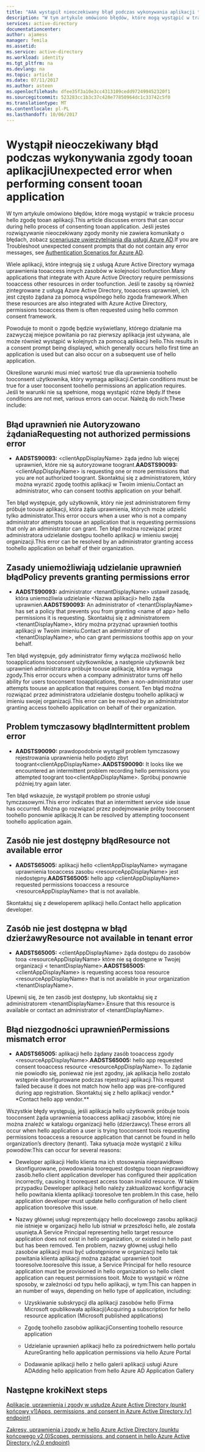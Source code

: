 ```yaml
---
title: "AAA wystąpił nieoczekiwany błąd podczas wykonywania aplikacji tooan zgody | Dokumentacja firmy Microsoft"
description: "W tym artykule omówiono błędów, które mogą wystąpić w trakcie procesu hello zgodę tooan aplikacji i co można zrobić o nich"
services: active-directory
documentationcenter: 
author: ajamess
manager: femila
ms.assetid: 
ms.service: active-directory
ms.workload: identity
ms.tgt_pltfrm: na
ms.devlang: na
ms.topic: article
ms.date: 07/11/2017
ms.author: asteen
ms.openlocfilehash: dfee35f3a10e3cc4313109cedd972499452320f1
ms.sourcegitcommit: 523283cc1b3c37c428e77850964dc1c33742c5f0
ms.translationtype: MT
ms.contentlocale: pl-PL
ms.lasthandoff: 10/06/2017
---
```

# <a name="unexpected-error-when-performing-consent-tooan-application"></a><span data-ttu-id="3310c-103">Wystąpił nieoczekiwany błąd podczas wykonywania zgody tooan aplikacji</span><span class="sxs-lookup"><span data-stu-id="3310c-103">Unexpected error when performing consent tooan application</span></span>

<span data-ttu-id="3310c-104">W tym artykule omówiono błędów, które mogą wystąpić w trakcie procesu hello zgodę tooan aplikacji.</span><span class="sxs-lookup"><span data-stu-id="3310c-104">This article discusses errors that can occur during hello process of consenting tooan application.</span></span> <span data-ttu-id="3310c-105">Jeśli jesteś rozwiązywanie nieoczekiwany zgody monity nie zawiera komunikaty o błędach, zobacz [scenariusze uwierzytelniania dla usługi Azure AD](https://docs.microsoft.com/azure/active-directory/develop/active-directory-authentication-scenarios).</span><span class="sxs-lookup"><span data-stu-id="3310c-105">If you are Troubleshoot unexpected consent prompts that do not contain any error messages, see [Authentication Scenarios for Azure AD](https://docs.microsoft.com/azure/active-directory/develop/active-directory-authentication-scenarios).</span></span>

<span data-ttu-id="3310c-106">Wiele aplikacji, które integrują się z usługą Azure Active Directory wymaga uprawnienia tooaccess innych zasobów w kolejności toofunction.</span><span class="sxs-lookup"><span data-stu-id="3310c-106">Many applications that integrate with Azure Active Directory require permissions tooaccess other resources in order toofunction.</span></span> <span data-ttu-id="3310c-107">Jeśli te zasoby są również zintegrowane z usługą Azure Active Directory, tooaccess uprawnień, ich jest często żądana za pomocą wspólnego hello zgoda framework.</span><span class="sxs-lookup"><span data-stu-id="3310c-107">When these resources are also integrated with Azure Active Directory, permissions tooaccess them is often requested using hello common consent framework.</span></span> 

<span data-ttu-id="3310c-108">Powoduje to monit o zgodę będzie wyświetlany, którego działanie ma zazwyczaj miejsce powitania po raz pierwszy aplikacja jest używana, ale może również wystąpić w kolejnych za pomocą aplikacji hello.</span><span class="sxs-lookup"><span data-stu-id="3310c-108">This results in a consent prompt being displayed, which generally occurs hello first time an application is used but can also occur on a subsequent use of hello application.</span></span>

<span data-ttu-id="3310c-109">Określone warunki musi mieć wartość true dla uprawnienia toohello tooconsent użytkownika, który wymaga aplikacji.</span><span class="sxs-lookup"><span data-stu-id="3310c-109">Certain conditions must be true for a user tooconsent toohello permissions an application requires.</span></span> <span data-ttu-id="3310c-110">Jeśli te warunki nie są spełnione, mogą wystąpić różne błędy.</span><span class="sxs-lookup"><span data-stu-id="3310c-110">If these conditions are not met, various errors can occur.</span></span> <span data-ttu-id="3310c-111">Należą do nich:</span><span class="sxs-lookup"><span data-stu-id="3310c-111">These include:</span></span>

## <a name="requesting-not-authorized-permissions-error"></a><span data-ttu-id="3310c-112">Błąd uprawnień nie Autoryzowano żądania</span><span class="sxs-lookup"><span data-stu-id="3310c-112">Requesting not authorized permissions error</span></span>
* <span data-ttu-id="3310c-113">**AADSTS90093:** &lt;clientAppDisplayName&gt; żąda jedno lub więcej uprawnień, które nie są autoryzowane toogrant.</span><span class="sxs-lookup"><span data-stu-id="3310c-113">**AADSTS90093:** &lt;clientAppDisplayName&gt; is requesting one or more permissions that you are not authorized toogrant.</span></span> <span data-ttu-id="3310c-114">Skontaktuj się z administratorem, który można wyrazić zgodę toothis aplikacji w Twoim imieniu.</span><span class="sxs-lookup"><span data-stu-id="3310c-114">Contact an administrator, who can consent toothis application on your behalf.</span></span>

<span data-ttu-id="3310c-115">Ten błąd występuje, gdy użytkownik, który nie jest administratorem firmy próbuje toouse aplikacji, która żąda uprawnienia, których może udzielić tylko administrator.</span><span class="sxs-lookup"><span data-stu-id="3310c-115">This error occurs when a user who is not a company administrator attempts toouse an application that is requesting permissions that only an administrator can grant.</span></span> <span data-ttu-id="3310c-116">Ten błąd można rozwiązać przez administratora udzielanie dostępu toohello aplikacji w imieniu swojej organizacji.</span><span class="sxs-lookup"><span data-stu-id="3310c-116">This error can be resolved by an administrator granting access toohello application on behalf of their organization.</span></span>

## <a name="policy-prevents-granting-permissions-error"></a><span data-ttu-id="3310c-117">Zasady uniemożliwiają udzielanie uprawnień błąd</span><span class="sxs-lookup"><span data-stu-id="3310c-117">Policy prevents granting permissions error</span></span>
* <span data-ttu-id="3310c-118">**AADSTS90093:** administrator &lt;tenantDisplayName&gt; ustawił zasadę, która uniemożliwia udzielanie &lt;Nazwa aplikacji&gt; hello żąda uprawnień.</span><span class="sxs-lookup"><span data-stu-id="3310c-118">**AADSTS90093:** An administrator of &lt;tenantDisplayName&gt; has set a policy that prevents you from granting &lt;name of app&gt; hello permissions it is requesting.</span></span> <span data-ttu-id="3310c-119">Skontaktuj się z administratorem &lt;tenantDisplayName&gt;, który można przyznać uprawnień toothis aplikacji w Twoim imieniu.</span><span class="sxs-lookup"><span data-stu-id="3310c-119">Contact an administrator of &lt;tenantDisplayName&gt;, who can grant permissions toothis app on your behalf.</span></span>

<span data-ttu-id="3310c-120">Ten błąd występuje, gdy administrator firmy wyłącza możliwość hello tooapplications tooconsent użytkowników, a następnie użytkownik bez uprawnień administratora próbuje toouse aplikację, która wymaga zgody.</span><span class="sxs-lookup"><span data-stu-id="3310c-120">This error occurs when a company administrator turns off hello ability for users tooconsent tooapplications, then a non-administrator user attempts toouse an application that requires consent.</span></span> <span data-ttu-id="3310c-121">Ten błąd można rozwiązać przez administratora udzielanie dostępu toohello aplikacji w imieniu swojej organizacji.</span><span class="sxs-lookup"><span data-stu-id="3310c-121">This error can be resolved by an administrator granting access toohello application on behalf of their organization.</span></span>

## <a name="intermittent-problem-error"></a><span data-ttu-id="3310c-122">Problem tymczasowy błąd</span><span class="sxs-lookup"><span data-stu-id="3310c-122">Intermittent problem error</span></span>
* <span data-ttu-id="3310c-123">**AADSTS90090:** prawdopodobnie wystąpił problem tymczasowy rejestrowania uprawnienia hello podjęto zbyt toogrant&lt;clientAppDisplayName&gt;.</span><span class="sxs-lookup"><span data-stu-id="3310c-123">**AADSTS90090:** It looks like we encountered an intermittent problem recording hello permissions you attempted toogrant too&lt;clientAppDisplayName&gt;.</span></span> <span data-ttu-id="3310c-124">Spróbuj ponownie później.</span><span class="sxs-lookup"><span data-stu-id="3310c-124">try again later.</span></span>

<span data-ttu-id="3310c-125">Ten błąd wskazuje, że wystąpił problem po stronie usługi tymczasowymi.</span><span class="sxs-lookup"><span data-stu-id="3310c-125">This error indicates that an intermittent service side issue has occurred.</span></span> <span data-ttu-id="3310c-126">Można go rozwiązać przez podejmowanie próby tooconsent toohello ponownie aplikację.</span><span class="sxs-lookup"><span data-stu-id="3310c-126">It can be resolved by attempting tooconsent toohello application again.</span></span>

## <a name="resource-not-available-error"></a><span data-ttu-id="3310c-127">Zasób nie jest dostępny błąd</span><span class="sxs-lookup"><span data-stu-id="3310c-127">Resource not available error</span></span>
* <span data-ttu-id="3310c-128">**AADSTS65005:** aplikacji hello &lt;clientAppDisplayName&gt; wymagane uprawnienia tooaccess zasobu &lt;resourceAppDisplayName&gt; jest niedostępny.</span><span class="sxs-lookup"><span data-stu-id="3310c-128">**AADSTS65005:** hello app &lt;clientAppDisplayName&gt; requested permissions tooaccess a resource &lt;resourceAppDisplayName&gt; that is not available.</span></span> 

<span data-ttu-id="3310c-129">Skontaktuj się z deweloperem aplikacji hello.</span><span class="sxs-lookup"><span data-stu-id="3310c-129">Contact hello application developer.</span></span>

##  <a name="resource-not-available-in-tenant-error"></a><span data-ttu-id="3310c-130">Zasób nie jest dostępna w błąd dzierżawy</span><span class="sxs-lookup"><span data-stu-id="3310c-130">Resource not available in tenant error</span></span>
* <span data-ttu-id="3310c-131">**AADSTS65005:** &lt;clientAppDisplayName&gt; żąda dostępu do zasobów tooa &lt;resourceAppDisplayName&gt; które nie są dostępne w Twojej organizacji &lt; tenantDisplayName&gt;.</span><span class="sxs-lookup"><span data-stu-id="3310c-131">**AADSTS65005:** &lt;clientAppDisplayName&gt; is requesting access tooa resource &lt;resourceAppDisplayName&gt; that is not available in your organization &lt;tenantDisplayName&gt;.</span></span> 

<span data-ttu-id="3310c-132">Upewnij się, że ten zasób jest dostępny, lub skontaktuj się z administratorem &lt;tenantDisplayName&gt;.</span><span class="sxs-lookup"><span data-stu-id="3310c-132">Ensure that this resource is available or contact an administrator of &lt;tenantDisplayName&gt;.</span></span>

## <a name="permissions-mismatch-error"></a><span data-ttu-id="3310c-133">Błąd niezgodności uprawnień</span><span class="sxs-lookup"><span data-stu-id="3310c-133">Permissions mismatch error</span></span>
* <span data-ttu-id="3310c-134">**AADSTS65005:** aplikacji hello żądany zasób tooaccess zgody &lt;resourceAppDisplayName&gt;.</span><span class="sxs-lookup"><span data-stu-id="3310c-134">**AADSTS65005:** hello app requested consent tooaccess resource &lt;resourceAppDisplayName&gt;.</span></span> <span data-ttu-id="3310c-135">To żądanie nie powiodło się, ponieważ nie jest zgodny, jak aplikacja hello zostało wstępnie skonfigurowane podczas rejestracji aplikacji.</span><span class="sxs-lookup"><span data-stu-id="3310c-135">This request failed because it does not match how hello app was pre-configured during app registration.</span></span> <span data-ttu-id="3310c-136">Skontaktuj się z hello aplikacji vendor.* *</span><span class="sxs-lookup"><span data-stu-id="3310c-136">Contact hello app vendor.**</span></span>

<span data-ttu-id="3310c-137">Wszystkie błędy występują, jeśli aplikacja hello użytkownik próbuje toois tooconsent żąda uprawnienia tooaccess aplikacji zasobów, której nie można znaleźć w katalogu organizacji hello (dzierżawcy).</span><span class="sxs-lookup"><span data-stu-id="3310c-137">These errors all occur when hello application a user is trying tooconsent toois requesting permissions tooaccess a resource application that cannot be found in hello organization’s directory (tenant).</span></span> <span data-ttu-id="3310c-138">Taka sytuacja może wystąpić z kilku powodów:</span><span class="sxs-lookup"><span data-stu-id="3310c-138">This can occur for several reasons:</span></span>

-   <span data-ttu-id="3310c-139">Deweloper aplikacji Hello klienta ma ich stosowania nieprawidłowo skonfigurowane, powodowania toorequest dostępu tooan nieprawidłowy zasób.</span><span class="sxs-lookup"><span data-stu-id="3310c-139">hello client application developer has configured their application incorrectly, causing it toorequest access tooan invalid resource.</span></span> <span data-ttu-id="3310c-140">W takim przypadku Deweloper aplikacji hello należy zaktualizować konfigurację hello powitania klienta aplikacji tooresolve ten problem.</span><span class="sxs-lookup"><span data-stu-id="3310c-140">In this case, hello application developer must update hello configuration of hello client application tooresolve this issue.</span></span>

-   <span data-ttu-id="3310c-141">Nazwy głównej usługi reprezentujący hello docelowego zasobu aplikacji nie istnieje w organizacji hello lub istniał w przeszłości hello, ale została usunięta.</span><span class="sxs-lookup"><span data-stu-id="3310c-141">A Service Principal representing hello target resource application does not exist in hello organization, or existed in hello past but has been removed.</span></span> <span data-ttu-id="3310c-142">Ten problem, nazwy głównej usługi hello zasobów aplikacji musi być udostępnione w organizacji hello tak powitania klienta aplikacji można zażądać uprawnień tooit tooresolve.</span><span class="sxs-lookup"><span data-stu-id="3310c-142">tooresolve this issue, a Service Principal for hello resource application must be provisioned in hello organization so hello client application can request permissions tooit.</span></span> <span data-ttu-id="3310c-143">Może to wystąpić w różne sposoby, w zależności od typu hello aplikacji, w tym:</span><span class="sxs-lookup"><span data-stu-id="3310c-143">This can happen in an number of ways, depending on hello type of application, including:</span></span>

    -   <span data-ttu-id="3310c-144">Uzyskiwanie subskrypcji dla aplikacji zasobów hello (Firma Microsoft opublikowała aplikacji)</span><span class="sxs-lookup"><span data-stu-id="3310c-144">Acquiring a subscription for hello resource application (Microsoft published applications)</span></span>

    -   <span data-ttu-id="3310c-145">Zgodę toohello zasobów aplikacji</span><span class="sxs-lookup"><span data-stu-id="3310c-145">Consenting toohello resource application</span></span>

    -   <span data-ttu-id="3310c-146">Udzielanie uprawnień aplikacji hello za pośrednictwem hello portalu Azure</span><span class="sxs-lookup"><span data-stu-id="3310c-146">Granting hello application permissions via hello Azure Portal</span></span>

    -   <span data-ttu-id="3310c-147">Dodawanie aplikacji hello z hello galerii aplikacji usługi Azure AD</span><span class="sxs-lookup"><span data-stu-id="3310c-147">Adding hello application from hello Azure AD Application Gallery</span></span>

## <a name="next-steps"></a><span data-ttu-id="3310c-148">Następne kroki</span><span class="sxs-lookup"><span data-stu-id="3310c-148">Next steps</span></span> 

[<span data-ttu-id="3310c-149">Aplikacje, uprawnienia i zgody w usłudze Azure Active Directory (punkt końcowy v1)</span><span class="sxs-lookup"><span data-stu-id="3310c-149">Apps, permissions, and consent in Azure Active Directory (v1 endpoint)</span></span>](https://docs.microsoft.com/azure/active-directory/active-directory-apps-permissions-consent)<br>

[<span data-ttu-id="3310c-150">Zakresy, uprawnienia i zgody w hello Azure Active Directory (punktu końcowego v2.0)</span><span class="sxs-lookup"><span data-stu-id="3310c-150">Scopes, permissions, and consent in hello Azure Active Directory (v2.0 endpoint)</span></span>](https://docs.microsoft.com/azure/active-directory/develop/active-directory-v2-scopes)


